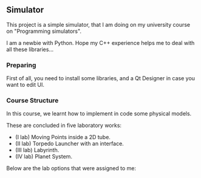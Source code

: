 ## Simulator

This project is a simple simulator, that I am doing on my university course on "Programming simulators".

I am a newbie with Python. Hope my C++ experience helps me to deal with all these libraries...

### Preparing

First of all, you need to install some libraries, and a Qt Designer in case you want to edit UI.

### Course Structure

In this course, we learnt how to implement in code some physical models.

These are concluded in five laboratory works:

- (I lab) Moving Points inside a 2D tube.
- (II lab) Torpedo Launcher with an interface.
- (III lab) Labyrinth.
- (IV lab) Planet System.

Below are the lab options that were assigned to me:

